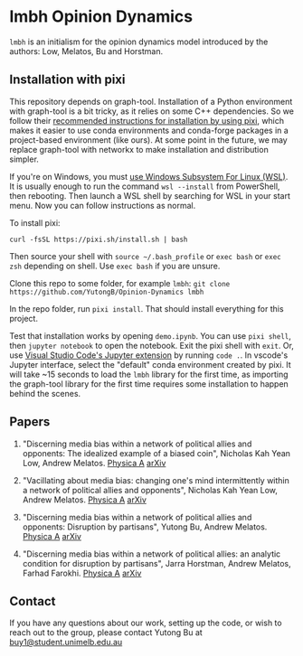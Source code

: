 # lmbh Opinion Dynamics

`lmbh` is an initialism for the opinion dynamics model introduced by the authors: Low, Melatos, Bu and Horstman.

## Installation with pixi

This repository depends on graph-tool.  Installation of a Python environment with graph-tool is a bit tricky, as it relies on some C++ dependencies. So we follow their [recommended instructions for installation by using pixi](https://graph-tool.skewed.de/installation.html#customizing-your-conda-environment), which makes it easier to use conda environments and conda-forge packages in a project-based environment (like ours).  At some point in the future, we may replace graph-tool with networkx to make installation and distribution simpler.

If you're on Windows, you must [use Windows Subsystem For Linux (WSL)](https://learn.microsoft.com/en-us/windows/wsl/install). It is usually enough to run the command `wsl --install` from PowerShell, then rebooting. Then launch a WSL shell by searching for WSL in your start menu.  Now you can follow instructions as normal.

To install pixi:
```
curl -fsSL https://pixi.sh/install.sh | bash
```
Then source your shell with `source ~/.bash_profile` or `exec bash` or `exec zsh` depending on shell.  Use `exec bash` if you are unsure.

Clone this repo to some folder, for example `lmbh`: `git clone https://github.com/YutongB/Opinion-Dynamics lmbh`

In the repo folder, run `pixi install`. That should install everything for this project.

Test that installation works by opening `demo.ipynb`.  You can use `pixi shell`, then `jupyter notebook` to open the notebook.  Exit the pixi shell with `exit`.  Or, use [Visual Studio Code's Jupyter extension](https://code.visualstudio.com/docs/datascience/jupyter-notebooks) by running `code .`.  In vscode's Jupyter interface, select the "default" conda environment created by pixi.  It will take ~15 seconds to load the `lmbh` library for the first time, as importing the graph-tool library for the first time requires some installation to happen behind the scenes.


## Papers
1. "Discerning media bias within a network of political allies and opponents: The idealized example of a biased coin", Nicholas Kah Yean Low, Andrew Melatos. [Physica A](https://www.sciencedirect.com/science/article/abs/pii/S037843712100933X) [arXiv](https://arxiv.org/abs/2112.10160)

2. "Vacillating about media bias: changing one's mind intermittently within a network of political allies and opponents", Nicholas Kah Yean Low, Andrew Melatos. [Physica A](https://www.sciencedirect.com/science/article/abs/pii/S0378437122005404) [arXiv](https://arxiv.org/abs/2207.00372)

3. "Discerning media bias within a network of political allies and opponents: Disruption by partisans", Yutong Bu, Andrew Melatos. [Physica A](https://www.sciencedirect.com/science/article/abs/pii/S0378437123005137) [arXiv](https://arxiv.org/abs/2307.16359)

4. "Discerning media bias within a network of political allies: an analytic condition for disruption by partisans", Jarra Horstman, Andrew Melatos, Farhad Farokhi. [Physica A](https://www.sciencedirect.com/science/article/abs/pii/S0378437125003310) [arXiv](https://arxiv.org/abs/2505.06959)

## Contact 
If you have any questions about our work, setting up the code, or wish to reach out to the group, please contact Yutong Bu at buy1@student.unimelb.edu.au
